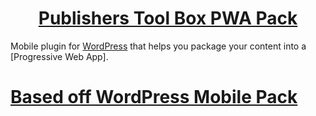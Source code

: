 <div align="center">

# [Publishers Tool Box PWA Pack](https://www.publisherstoolbox.com/)

</div>

Mobile plugin for [WordPress](https://wordpress.org/) that helps you package your content into a [Progressive Web App].

# [Based off WordPress Mobile Pack](https://wpmobilepack.com)



